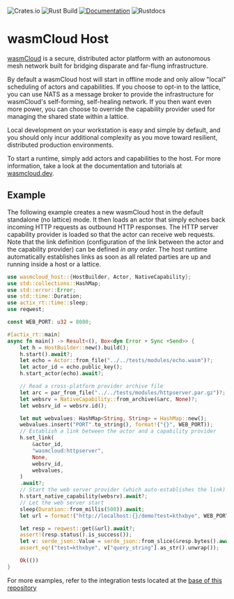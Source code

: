 ![Crates.io](https://img.shields.io/crates/v/wasmcloud-host)
![Rust Build](https://img.shields.io/github/workflow/status/wasmcloud/wasmcloud/WASMCLOUD-HOST/main)
[![Documentation](https://img.shields.io/badge/Docs-Documentation-blue)](https://wasmcloud.dev)
![Rustdocs](https://docs.rs/wasmcloud-host/badge.svg)

# wasmCloud Host

[wasmCloud](https://wasmcloud.com) is a secure, distributed actor platform with an autonomous mesh network built
for bridging disparate and far-flung infrastructure.

By default a wasmCloud host will start in offline mode and only allow "local" scheduling of actors
and capabilities. If you choose to opt-in to the lattice, you can use NATS as a message broker to
provide the infrastructure for wasmCloud's self-forming, self-healing network. If you then want
even more power, you can choose to override the capability provider used for managing the shared
state within a lattice.

Local development on your workstation is easy and simple by default, and you should only
incur additional complexity as you move toward resilient, distributed production
environments.

To start a runtime, simply add actors and capabilities to the host. For more information,
take a look at the documentation and tutorials at [wasmcloud.dev](https://wasmcloud.dev).

## Example
The following example creates a new wasmCloud host in the default standalone (no lattice) mode. It
then loads an actor that simply echoes back incoming HTTP requests as outbound HTTP responses.
The HTTP server capability provider is loaded so that the actor can receive web requests.
Note that the link definition (configuration of the link between the actor and the
capability provider) can be defined _in any order_. The host runtime automatically
establishes links as soon as all related parties are up and running inside a host or
a lattice.

```rust
use wasmcloud_host::{HostBuilder, Actor, NativeCapability};
use std::collections::HashMap;
use std::error::Error;
use std::time::Duration;
use actix_rt::time::sleep;
use reqwest;

const WEB_PORT: u32 = 8080;

#[actix_rt::main]
async fn main() -> Result<(), Box<dyn Error + Sync +Send>> {
    let h = HostBuilder::new().build();
    h.start().await?;
    let echo = Actor::from_file("../../tests/modules/echo.wasm")?;
    let actor_id = echo.public_key();
    h.start_actor(echo).await?;

    // Read a cross-platform provider archive file
    let arc = par_from_file("../../tests/modules/httpserver.par.gz")?;
    let websrv = NativeCapability::from_archive(&arc, None)?;
    let websrv_id = websrv.id();

    let mut webvalues: HashMap<String, String> = HashMap::new();
    webvalues.insert("PORT".to_string(), format!("{}", WEB_PORT));
    // Establish a link between the actor and a capability provider
    h.set_link(
        &actor_id,
        "wasmcloud:httpserver",
        None,
        websrv_id,
        webvalues,
    )
    .await?;
    // Start the web server provider (which auto-establishes the link)
    h.start_native_capability(websrv).await?;
    // Let the web server start
    sleep(Duration::from_millis(500)).await;
    let url = format!("http://localhost:{}/demo?test=kthxbye", WEB_PORT);

    let resp = reqwest::get(&url).await?;
    assert!(resp.status().is_success());
    let v: serde_json::Value = serde_json::from_slice(&resp.bytes().await?)?;
    assert_eq!("test=kthxbye", v["query_string"].as_str().unwrap());

    Ok(())
}
```

For more examples, refer to the integration tests located at the [base of this repository](../../tests)
